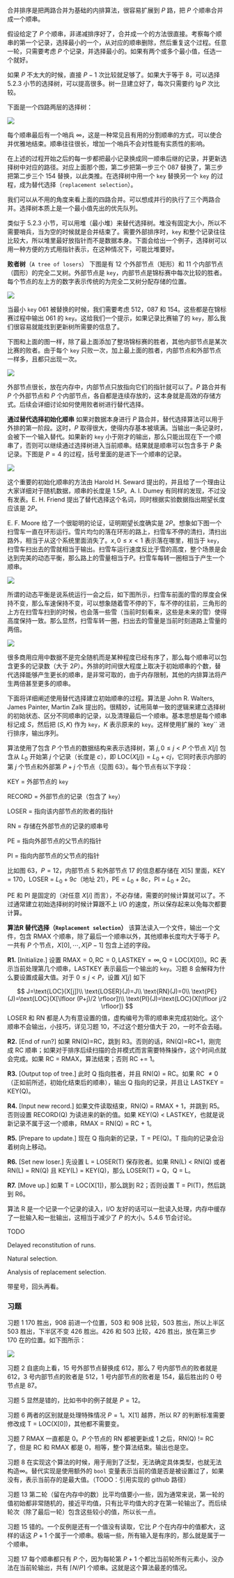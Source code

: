 合并排序是把两路合并为基础的内排算法，很容易扩展到 $P$ 路，把 $P$ 个顺串合并成一个顺串。

假设给定了 $P$ 个顺串，非递减排序好了，合并成一个的方法很直接。考察每个顺串的第一个记录，选择最小的一个，从对应的顺串删除，然后重复这个过程。任意一轮，只需要考虑 $P$ 个记录，并选择最小的。如果有两个或多个最小值，任选一个就好。

如果 $P$ 不太大的时候，直接 $P-1$ 次比较就足够了。如果大于等于 8，可以选择 5.2.3 小节的选择树，可以提高很多。树一旦建立好了，每次只需要约 $\lg P$ 次比较。

下面是一个四路两层的选择树：

![](0101.png)

每个顺串最后有一个哨兵 $\infty$，这是一种常见且有用的分割顺串的方式，可以使合并优雅地结束。顺串往往很长，增加一个哨兵不会对性能有实质性的影响。

在上述的过程开始之后的每一步都把最小记录换成同一顺串后继的记录，并更新选择树中对应的路径。对应上面那个图，第二步把第一步三个 087 替换了，第三步把第二步三个 154 替换，以此类推。在选择树中用一个 `key` 替换另一个 `key` 的过程，成为替代选择（`replacement selection`）。

我们可以从不用的角度来看上面的四路合并。可以想成并行的执行了三个两路合并。选择树本质上是一个最小值先出的优先队列。

类似于 5.2.3 小节，可以用堆（最小堆）来替代选择树。堆没有固定大小，所以不需要哨兵，当为空的时候就是合并结束了。需要外部排序时，`key` 和整个记录往往比较大，所以堆里最好放指针而不是数据本身。下面会给出一个例子，选择树可以用一种方便的方式用指针表示，在这种情况下，可能比堆要好。

**败者树**（`A tree of losers`） 下图是有 12 个外部节点（矩形）和 11 个内部节点（圆形）的完全二叉树。外部节点是 `key`，内部节点是锦标赛中每次比较的胜者。每个节点的左上方的数字表示传统的为完全二叉树分配存储的位置。

![](0102.png)

当最小 `key` 061 被替换的时候，我们需要考虑 512，087 和 154。这些都是在锦标赛过程中输出 061 的 `key`。这给我们一个提示，如果记录比赛输了的 `key`，那么我们很容易就能找到更新树所需要的信息了。

下图和上面的图一样，除了最上面添加了整场锦标赛的胜者，其他内部节点是某次比赛的败者。由于每个 `key` 只败一次，加上最上面的胜者，内部节点和外部节点一样多，且都只出现一次。

![](0103.png)

外部节点很长，放在内存中，内部节点只放指向它们的指针就可以了。$P$ 路合并有 $P$ 个外部节点和 $P$ 个内部节点，各自都是连续存放的，这本身就是高效的存储方式。后续会详细讨论如何使用败者树进行替代选择。

**通过替代选择初始化顺串** 如果对数据本身进行 $P$ 路合并，替代选择算法可以用于外排的第一阶段。这时，$P$ 取得很大，使得内存基本被填满。当输出一条记录时，会被下一个输入替代。如果新的 `key` 小于刚才的输出，那么只能出现在下一个顺串了，否则可以继续通过选择树进入当前顺串。结果就是顺串可以包含多于 $P$ 条记录。下图是 $P=4$ 的过程，括号里面的是进下一个顺串的记录。

![](0104.png)

这个重要的初始化顺串的方法由 Harold H. Seward 提出的，并且给了一个理由让大家详细对于随机数据，顺串的长度是 $1.5P$。A. I. Dumey 有同样的发现，不过没有发表。E. H. Friend 提出了替代选择这个名词，同时根据实验数据指出期望长度应该是 $2P$。

E. F. Moore 给了一个很聪明的论证，证明期望长度确实是 $2P$。想象如下图一个扫雪车一直在环形运行。雪片均匀的落在环形的路上，扫雪车不停的清扫，清扫出路外，相当于从这个系统里面消失了。$x,0\leq x<1$ 表示落在哪里，相当于 `key`，扫雪车扫出去的雪就相当于输出。扫雪车运行速度反比于雪的高度，整个场景是会达到完美的动态平衡，那么路上的雪量相当于$P$。扫雪车每转一圈相当于产生一个顺串。

![](0105.png)

所谓的动态平衡是说系统运行一会之后，如下图所示，扫雪车前面的雪的厚度会保持不变，那么车速保持不变，可以想象随着雪不停的下，车不停的往前，三角形的上方在扫雪车扫到的时候，也会落一些雪（当前时刻看来，这些是未来的雪）使得高度保持一致。那么显然，扫雪车转一圈，扫出去的雪量是当前时刻道路上雪量的两倍。

![](0106.png)

很多商用应用中数据不是完全随机而是某种程度已经有序了，那么每个顺串可以包含更多的记录数（大于 $2P$）。外排的时间很大程度上取决于初始顺串的个数，替代选择能够产生更长的顺串，是非常可取的，由于内存限制，其他的内排算法将产生两倍甚至更多的顺串。

下面将详细阐述使用替代选择建立初始顺串的过程。算法是 John R. Walters, James
Painter, Martin Zalk 提出的。很精妙，试用简单一致的逻辑来建立选择树的初始状态、区分不同顺串的记录，以及清理最后一个顺串。基本思想是每个顺串标记成 $S$，然后把 $(S,K)$ 作为 `key`，$K$ 表示原来的 `key`。这样使用扩展的 `key`` 进行排序，输出序列。

算法使用了包含 $P$ 个节点的数据结构来表示选择树，第 $j,0\leq j<P$ 个节点 $X[j]$ 包含从 $L_0$ 开始第 $j$ 个记录（长度是 $c$），即 $\text{LOC}(X[j])=L_0+cj$，它同时表示内部的第 $j$ 个节点和外部第 $P+j$ 个节点（见图 63）。每个节点有以下字段：

KEY = 外部节点的 `key`

RECORD = 外部节点的记录（包含了 `key`）

LOSER = 指向该内部节点的败者的指针

RN = 存储在外部节点的记录的顺串号

PE = 指向外部节点的父节点的指针

PI = 指向内部节点的父节点的指针

比如图 63，$P=12$，内部节点 5 和外部节点 17 的信息都存储在 $X[5]$ 里面，KEY = 170，LOSER = $L_0+9c$（地址 21），PE = $L_0+8c$，PI = $L_0+2c$。

PE 和 PI 是固定的（对任意 $X[i]$ 而言），不必存储，需要的时候计算就可以了。不过通常建立初始选择树的时候计算跟不上 I/O 的速度，所以保存起来以免每次都要计算。

**算法R 替代选择（`Replacement selection`）** 该算法读入一个文件，输出一个文件，包含 RMAX 个顺串，除了最后一个顺串以外，其他顺串长度均大于等于 $P$。一共有 $P$ 个节点，$X[0],\cdots,X[P-1]$ 包含上述的字段。

**R1.** [Initialize.] 设置 $\text{RMAX} = 0, \text{RC} = 0, \text{LASTKEY} = \infty, \text{Q}=\text{LOC}(X[0])$。RC 表示当前处理第几个顺串，LASTKEY 表示最后一个输出的 `key`。习题 8 会解释为什么要设置成最大值。对于 $0\leq j<P$，设置 $X[j]$ 如下

$$
J=\text{LOC}(X[j])\\
\text{LOSER}(J)=J\\
\text{RN}(J)=0\\
\text{PE}(J)=\text{LOC}(X[\lfloor (P+j)/2 \rfloor])\\
\text{PI}(J)=\text{LOC}(X[\lfloor j/2 \rfloor])
$$
LOSER 和 RN 都是人为有意设置的值，虚构编号为零的顺串来完成初始化。这个顺串不会输出，小技巧，详见习题 10，不过这个题分值大于 20，一时不会去碰。

**R2.** [End of run?] 如果 RN(Q)=RC，跳到 R3。否则的话，RN(Q)=RC+1，刚完成 RC 顺串；如果对于排序后续扫描的合并模式而言需要特殊操作，这个时间点就会完成。如果 RC = RMAX，算法结束；否则 RC += 1。

**R3.** [Output top of tree.] 此时 Q 指向胜者，并且 RN(Q) = RC。如果 RC $\neq 0$（正如前所述，初始化结束后的顺串），输出 Q 指向的记录，并且让 LASTKEY = KEY(Q)。

**R4.** [Input new record.] 如果文件读取结束，RN(Q) = RMAX + 1，并跳到 R5。否则设置 RECORD(Q) 为读进来的新的值。如果 KEY(Q) < LASTKEY，也就是说新记录不属于这一个顺串，RMAX = RN(Q) = RC + 1。

**R5.** [Prepare to update.] 现在 Q 指向新的记录，T = PE(Q)。T 指向的记录会沿着树向上移动。

**R6.** [Set new loser.] 先设置 L = LOSER(T) 保存败者。如果 RN(L) < RN(Q) 或者 RN(L) = RN(Q) 且 KEY(L) = KEY(Q)，那么 LOSER(T) = Q，Q = L。

**R7.** [Move up.] 如果 T = LOC(X[1])，那么跳到 R2；否则设置 T = PI(T)，然后跳到 R6。

算法 R 是一个记录一个记录的读入，I/O 友好的话可以一批读入处理，内存中缓存了一批输入和一批输出，这相当于减少了 $P$ 的大小。5.4.6 节会讨论。


TODO

Delayed reconstitution of runs.

Natural selection.

Analysis of replacement selection.

带星号，回头再看。

### 习题

习题 1 170 胜出，908 前进一个位置，503 和 908 比较，503 胜出，所以上半区 503 胜出，下半区不变 426 胜出。426 和 503 比较，426 胜出，放在第三步 170 在的位置。如下图所示：

![](0107.png)

习题 2 自底向上看，15 号外部节点替换成 612，那么 7 号内部节点的败者就是 612，3 号内部节点的败者是 512，1 号内部节点的败者是 154，最后胜出的 0 号节点是 87。

习题 5 显然是错的，比如书中的例子就是 $P=12$。

习题 6 两者的区别就是处理特殊情况 $P=1$。X[1] 越界，所以 R7 的判断标准需要修改成 T = LOC(X[0])，其他都不需要变。

习题 7 RMAX 一直都是 0。$P$ 个节点的 RN 都被更新成 1 之后，RN(Q) != RC 了，但是 RC 和 RMAX 都是 0，相等，整个算法结束。输出也是空。

习题 8 在实现这个算法的时候，用于用到了泛型，无法确定具体类型，也就无法构造$\infty$。替代实现是使用额外的 `bool` 变量表示当前的值是否是被设置过了，如果没有，表示当前存的是最大值。（TODO：引用实现的 github 路径）

习题 13 第二轮（留在内存中的数）比平均值要小一些，因为通常来说，第一轮的值初始都非常随机的，接近平均值，只有比平均值大的才在第一轮输出了。而后续轮次（除了最后一轮）包含这些较小的值，所以长一点。

习题 15 错的。一个反例是还有一个值没有读取，它比 $P$ 个在内存中的值都大，这样的话这 $P+1$ 个属于一个顺串。极端一些，所有输入是有序的，那么就是属于一个顺串。

习题 17 每个顺串都只有 $P$ 个，因为每轮第 $P+1$ 个都比当前轮所有元素小，没办法在当前轮输出，共有 $\lceil N/P\rceil$ 个顺串。这就是这个算法最差的情况。
